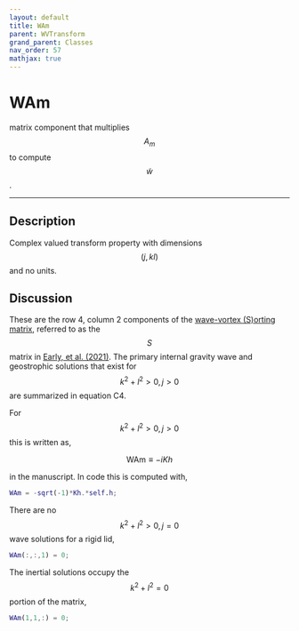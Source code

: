 ```yaml
---
layout: default
title: WAm
parent: WVTransform
grand_parent: Classes
nav_order: 57
mathjax: true
---
```


#  WAm

matrix component that multiplies $$A_m$$ to compute $$\tilde{w}$$.


---

## Description
Complex valued transform property with dimensions $$(j,kl)$$ and no units.

## Discussion

These are the row 4, column 2 components of the [wave-vortex (S)orting matrix](/mathematical-introduction/transformations.html), referred to as the $$S$$ matrix in [Early, et al. (2021)](https://doi.org/10.1017/jfm.2020.995). The primary internal gravity wave and geostrophic solutions that exist for $$k^2+l^2>0, j>0$$ are summarized in equation C4.

For $$k^2+l^2>0, j>0$$ this is written as,

$$
\textrm{WAm} \equiv - i K h
$$

in the manuscript. In code this is computed with,

```matlab
WAm = -sqrt(-1)*Kh.*self.h;
```

There are no $$k^2+l^2>0, j=0$$ wave solutions for a rigid lid,

```matlab
WAm(:,:,1) = 0;
```

The inertial solutions occupy the $$k^2+l^2=0$$ portion of the matrix,

```matlab
WAm(1,1,:) = 0;
```

